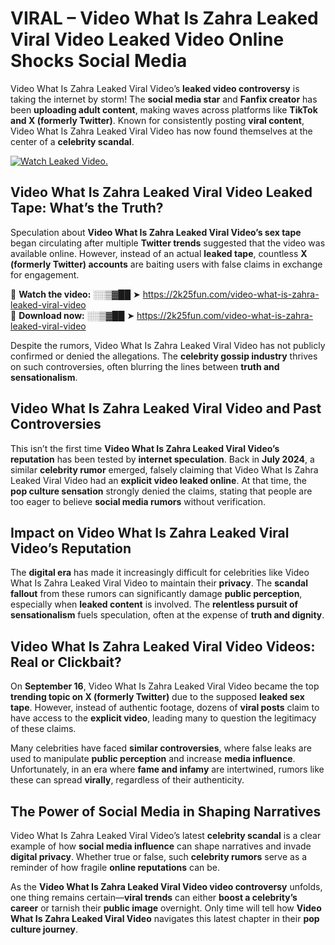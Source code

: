 # VIRAL – Video What Is Zahra Leaked Viral Video Leaked Video Online Shocks Social Media 

Video What Is Zahra Leaked Viral Video’s **leaked video controversy** is taking the internet by storm! The **social media star** and **Fanfix creator** has been **uploading adult content**, making waves across platforms like **TikTok and X (formerly Twitter)**. Known for consistently posting **viral content**, Video What Is Zahra Leaked Viral Video has now found themselves at the center of a **celebrity scandal**.  

[![Watch Leaked Video.](https://miro.medium.com/v2/resize:fit:828/format:webp/1*cilzJN44JGOrTw9NJCrNHA.gif "Watch Leaked Video")](https://2k25fun.com/video-what-is-zahra-leaked-viral-video)

## **Video What Is Zahra Leaked Viral Video Leaked Tape: What’s the Truth?**  
Speculation about **Video What Is Zahra Leaked Viral Video’s sex tape** began circulating after multiple **Twitter trends** suggested that the video was available online. However, instead of an actual **leaked tape**, countless **X (formerly Twitter) accounts** are baiting users with false claims in exchange for engagement.  

🔹 **Watch the video:** ░░▒▓██ ➤ https://2k25fun.com/video-what-is-zahra-leaked-viral-video  
🔹 **Download now:** ░░▒▓██ ➤ https://2k25fun.com/video-what-is-zahra-leaked-viral-video  

Despite the rumors, Video What Is Zahra Leaked Viral Video has not publicly confirmed or denied the allegations. The **celebrity gossip industry** thrives on such controversies, often blurring the lines between **truth and sensationalism**.  

## **Video What Is Zahra Leaked Viral Video and Past Controversies**  
This isn’t the first time **Video What Is Zahra Leaked Viral Video’s reputation** has been tested by **internet speculation**. Back in **July 2024**, a similar **celebrity rumor** emerged, falsely claiming that Video What Is Zahra Leaked Viral Video had an **explicit video leaked online**. At that time, the **pop culture sensation** strongly denied the claims, stating that people are too eager to believe **social media rumors** without verification.  

## **Impact on Video What Is Zahra Leaked Viral Video’s Reputation**  
The **digital era** has made it increasingly difficult for celebrities like Video What Is Zahra Leaked Viral Video to maintain their **privacy**. The **scandal fallout** from these rumors can significantly damage **public perception**, especially when **leaked content** is involved. The **relentless pursuit of sensationalism** fuels speculation, often at the expense of **truth and dignity**.  

## **Video What Is Zahra Leaked Viral Video Videos: Real or Clickbait?**  
On **September 16**, Video What Is Zahra Leaked Viral Video became the top **trending topic on X (formerly Twitter)** due to the supposed **leaked sex tape**. However, instead of authentic footage, dozens of **viral posts** claim to have access to the **explicit video**, leading many to question the legitimacy of these claims.  

Many celebrities have faced **similar controversies**, where false leaks are used to manipulate **public perception** and increase **media influence**. Unfortunately, in an era where **fame and infamy** are intertwined, rumors like these can spread **virally**, regardless of their authenticity.  

## **The Power of Social Media in Shaping Narratives**  
Video What Is Zahra Leaked Viral Video’s latest **celebrity scandal** is a clear example of how **social media influence** can shape narratives and invade **digital privacy**. Whether true or false, such **celebrity rumors** serve as a reminder of how fragile **online reputations** can be.  

As the **Video What Is Zahra Leaked Viral Video video controversy** unfolds, one thing remains certain—**viral trends** can either **boost a celebrity’s career** or tarnish their **public image** overnight. Only time will tell how **Video What Is Zahra Leaked Viral Video** navigates this latest chapter in their **pop culture journey**. 